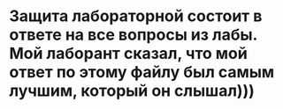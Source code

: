 # Защита лабораторной состоит в ответе на все вопросы из лабы. Мой лаборант сказал, что мой ответ по этому файлу был самым лучшим, который он слышал)))
